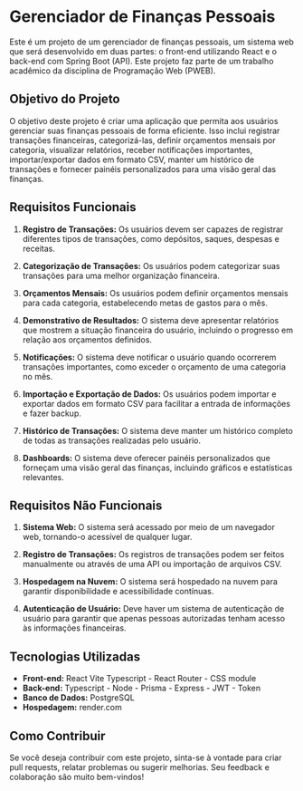 # Gerenciador de Finanças Pessoais

Este é um projeto de um gerenciador de finanças pessoais, um sistema web que será desenvolvido em duas partes: o front-end utilizando React e o back-end com Spring Boot (API). Este projeto faz parte de um trabalho acadêmico da disciplina de Programação Web (PWEB).

## Objetivo do Projeto

O objetivo deste projeto é criar uma aplicação que permita aos usuários gerenciar suas finanças pessoais de forma eficiente. Isso inclui registrar transações financeiras, categorizá-las, definir orçamentos mensais por categoria, visualizar relatórios, receber notificações importantes, importar/exportar dados em formato CSV, manter um histórico de transações e fornecer painéis personalizados para uma visão geral das finanças.

## Requisitos Funcionais

1. **Registro de Transações:** Os usuários devem ser capazes de registrar diferentes tipos de transações, como depósitos, saques, despesas e receitas.

2. **Categorização de Transações:** Os usuários podem categorizar suas transações para uma melhor organização financeira.

3. **Orçamentos Mensais:** Os usuários podem definir orçamentos mensais para cada categoria, estabelecendo metas de gastos para o mês.

4. **Demonstrativo de Resultados:** O sistema deve apresentar relatórios que mostrem a situação financeira do usuário, incluindo o progresso em relação aos orçamentos definidos.

5. **Notificações:** O sistema deve notificar o usuário quando ocorrerem transações importantes, como exceder o orçamento de uma categoria no mês.

6. **Importação e Exportação de Dados:** Os usuários podem importar e exportar dados em formato CSV para facilitar a entrada de informações e fazer backup.

7. **Histórico de Transações:** O sistema deve manter um histórico completo de todas as transações realizadas pelo usuário.

8. **Dashboards:** O sistema deve oferecer painéis personalizados que forneçam uma visão geral das finanças, incluindo gráficos e estatísticas relevantes.

## Requisitos Não Funcionais

1. **Sistema Web:** O sistema será acessado por meio de um navegador web, tornando-o acessível de qualquer lugar.

2. **Registro de Transações:** Os registros de transações podem ser feitos manualmente ou através de uma API ou importação de arquivos CSV.

3. **Hospedagem na Nuvem:** O sistema será hospedado na nuvem para garantir disponibilidade e acessibilidade contínuas.

4. **Autenticação de Usuário:** Deve haver um sistema de autenticação de usuário para garantir que apenas pessoas autorizadas tenham acesso às informações financeiras.

## Tecnologias Utilizadas

- **Front-end:** React Vite Typescript - React Router - CSS module
- **Back-end:** Typescript - Node - Prisma - Express - JWT - Token
- **Banco de Dados:** PostgreSQL
- **Hospedagem:** render.com

## Como Contribuir

Se você deseja contribuir com este projeto, sinta-se à vontade para criar pull requests, relatar problemas ou sugerir melhorias. Seu feedback e colaboração são muito bem-vindos!

